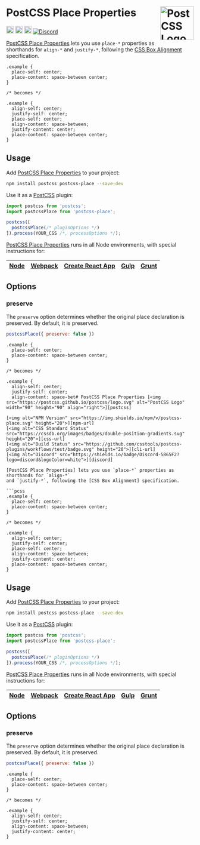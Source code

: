 # PostCSS Place Properties [<img src="https://postcss.github.io/postcss/logo.svg" alt="PostCSS Logo" width="90" height="90" align="right">][postcss]

[<img alt="NPM Version" src="https://img.shields.io/npm/v/postcss-place.svg" height="20">][npm-url]
[<img alt="CSS Standard Status" src="https://cssdb.org/images/badges/double-position-gradients.svg" height="20">][css-url]
[<img alt="Build Status" src="https://github.com/csstools/postcss-plugins/workflows/test/badge.svg" height="20">][cli-url]
[<img alt="Discord" src="https://shields.io/badge/Discord-5865F2?logo=discord&logoColor=white">][discord]

[PostCSS Place Properties] lets you use `place-*` properties as shorthands for `align-*`
and `justify-*`, following the [CSS Box Alignment] specification.

```pcss
.example {
  place-self: center;
  place-content: space-between center;
}

/* becomes */

.example {
  align-self: center;
  justify-self: center;
  place-self: center;
  align-content: space-between;
  justify-content: center;
  place-content: space-between center;
}
```

## Usage

Add [PostCSS Place Properties] to your project:

```bash
npm install postcss postcss-place --save-dev
```

Use it as a [PostCSS] plugin:

```js
import postcss from 'postcss';
import postcssPlace from 'postcss-place';

postcss([
  postcssPlace(/* pluginOptions */)
]).process(YOUR_CSS /*, processOptions */);
```

[PostCSS Place Properties] runs in all Node environments, with special instructions for:

| [Node](INSTALL.md#node) | [Webpack](INSTALL.md#webpack) | [Create React App](INSTALL.md#create-react-app) | [Gulp](INSTALL.md#gulp) | [Grunt](INSTALL.md#grunt) |
| --- | --- | --- | --- | --- |

## Options

### preserve

The `preserve` option determines whether the original place declaration is
preserved. By default, it is preserved.

```js
postcssPlace({ preserve: false })
```

```pcss
.example {
  place-self: center;
  place-content: space-between center;
}

/* becomes */

.example {
  align-self: center;
  justify-self: center;
  align-content: space-bet# PostCSS Place Properties [<img src="https://postcss.github.io/postcss/logo.svg" alt="PostCSS Logo" width="90" height="90" align="right">][postcss]

[<img alt="NPM Version" src="https://img.shields.io/npm/v/postcss-place.svg" height="20">][npm-url]
[<img alt="CSS Standard Status" src="https://cssdb.org/images/badges/double-position-gradients.svg" height="20">][css-url]
[<img alt="Build Status" src="https://github.com/csstools/postcss-plugins/workflows/test/badge.svg" height="20">][cli-url]
[<img alt="Discord" src="https://shields.io/badge/Discord-5865F2?logo=discord&logoColor=white">][discord]

[PostCSS Place Properties] lets you use `place-*` properties as shorthands for `align-*`
and `justify-*`, following the [CSS Box Alignment] specification.

```pcss
.example {
  place-self: center;
  place-content: space-between center;
}

/* becomes */

.example {
  align-self: center;
  justify-self: center;
  place-self: center;
  align-content: space-between;
  justify-content: center;
  place-content: space-between center;
}
```

## Usage

Add [PostCSS Place Properties] to your project:

```bash
npm install postcss postcss-place --save-dev
```

Use it as a [PostCSS] plugin:

```js
import postcss from 'postcss';
import postcssPlace from 'postcss-place';

postcss([
  postcssPlace(/* pluginOptions */)
]).process(YOUR_CSS /*, processOptions */);
```

[PostCSS Place Properties] runs in all Node environments, with special instructions for:

| [Node](INSTALL.md#node) | [Webpack](INSTALL.md#webpack) | [Create React App](INSTALL.md#create-react-app) | [Gulp](INSTALL.md#gulp) | [Grunt](INSTALL.md#grunt) |
| --- | --- | --- | --- | --- |

## Options

### preserve

The `preserve` option determines whether the original place declaration is
preserved. By default, it is preserved.

```js
postcssPlace({ preserve: false })
```

```pcss
.example {
  place-self: center;
  place-content: space-between center;
}

/* becomes */

.example {
  align-self: center;
  justify-self: center;
  align-content: space-between;
  justify-content: center;
}
```

[cli-url]: https://github.com/csstools/postcss-plugins/actions/workflows/test.yml?query=workflow/test
[css-url]: https://cssdb.org/#place-properties
[discord]: https://discord.gg/bUadyRwkJS
[npm-url]: https://www.npmjs.com/package/postcss-place

[CSS Box Alignment]: https://www.w3.org/TR/css-align-3/#place-content
[Gulp PostCSS]: https://github.com/postcss/gulp-postcss
[Grunt PostCSS]: https://github.com/nDmitry/grunt-postcss
[PostCSS]: https://github.com/postcss/postcss
[PostCSS Loader]: https://github.com/postcss/postcss-loader
[PostCSS Place Properties]: https://github.com/csstools/postcss-plugins/tree/main/plugins/postcss-place
